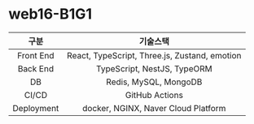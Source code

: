 # web16-B1G1


| 구분 | 기술스택 |
| :---: | :----: |
| Front End | React, TypeScript, Three.js, Zustand, emotion |
| Back End  | TypeScript, NestJS, TypeORM |
| DB | Redis, MySQL, MongoDB |
| CI/CD | GitHub Actions |
| Deployment | docker, NGINX, Naver Cloud Platform |

